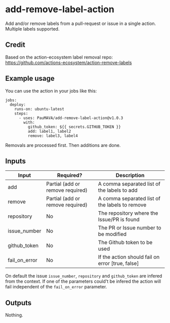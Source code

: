 # add-remove-label-action
Add and/or remove labels from a pull-request or issue in a single action. Multiple labels supported.

## Credit
Based on the action-ecosystem label removal repo: https://github.com/actions-ecosystem/action-remove-labels

## Example usage
You can use the action in your jobs like this:

```
jobs:
  deploy:
    runs-on: ubuntu-latest
    steps:
      - uses: PauMAVA/add-remove-label-action@v1.0.3
        with:
          github_token: ${{ secrets.GITHUB_TOKEN }}
          add: label1, label2
          remove: label3, label4
```
Removals are processed first. Then additions are done.

## Inputs

| Input | Required? | Description |
| ----- | --------- | ----------- |
| add | Partial (add or remove required) | A comma separated list of the labels to add |
| remove | Partial (add or remove required) | A comma separated list of the labels to remove |
| repository | No | The repository where the Issue/PR is found |
| issue_number | No | The PR or Issue number to be modified |
| github_token | No | The Github token to be used |
| fail_on_error | No | If the action should fail on error [true, false] |

On default the issue `issue_number`, `repository` and `github_token` are infered from the context. If one of the parameters could't be infered the action will fail independent of the `fail_on_error` parameter.

## Outputs
Nothing.
